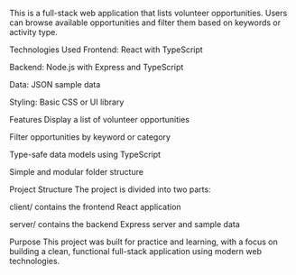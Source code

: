 This is a full-stack web application that lists volunteer opportunities. Users can browse available opportunities and filter them based on keywords or activity type.

Technologies Used
Frontend: React with TypeScript

Backend: Node.js with Express and TypeScript

Data: JSON sample data

Styling: Basic CSS or UI library

Features
Display a list of volunteer opportunities

Filter opportunities by keyword or category

Type-safe data models using TypeScript

Simple and modular folder structure

Project Structure
The project is divided into two parts:

client/ contains the frontend React application

server/ contains the backend Express server and sample data

Purpose
This project was built for practice and learning, with a focus on building a clean, functional full-stack application using modern web technologies.

